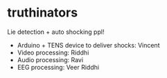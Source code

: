 # truthinators
Lie detection + auto shocking ppl!

- Arduino + TENS device to deliver shocks: Vincent
- Video processing: Riddhi
- Audio processing: Ravi
- EEG processing: Veer Riddhi
